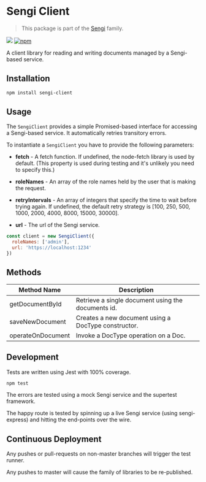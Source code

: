 # Sengi Client
 
> This package is part of the [Sengi](https://github.com/karlhulme/sengi) family.

![](https://github.com/karlhulme/sengi/workflows/CD/badge.svg)
[![npm](https://img.shields.io/npm/v/sengi-client.svg)](https://www.npmjs.com/package/sengi-client)

A client library for reading and writing documents managed by a Sengi-based service.

## Installation

```bash
npm install sengi-client
```

## Usage

The `SengiClient` provides a simple Promised-based interface for accessing a Sengi-based service.  It automatically retries transitory errors.

To instantiate a `SengiClient` you have to provide the following parameters:

* **fetch** - A fetch function.  If undefined, the node-fetch library is used by default.  (This property is used during testing and it's unlikely you need to specify this.)

* **roleNames** - An array of the role names held by the user that is making the request.

* **retryIntervals** - An array of integers that specify the time to wait before trying again.  If undefined, the default retry strategy is [100, 250, 500, 1000, 2000, 4000, 8000, 15000, 30000].

* **url** - The url of the Sengi service.

```javascript
const client = new SengiClient({
  roleNames: ['admin'],
  url: 'https://localhost:1234'
})
```

## Methods

Method Name | Description
---|---
getDocumentById | Retrieve a single document using the documents id.
saveNewDocument | Creates a new document using a DocType constructor.
operateOnDocument | Invoke a DocType operation on a Doc.

## Development

Tests are written using Jest with 100% coverage.

```bash
npm test
```

The errors are tested using a mock Sengi service and the supertest framework.

The happy route is tested by spinning up a live Sengi service (using sengi-express) and hitting the end-points over the wire.

## Continuous Deployment

Any pushes or pull-requests on non-master branches will trigger the test runner.

Any pushes to master will cause the family of libraries to be re-published.
